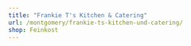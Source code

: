 ```yaml
---
title: "Frankie T's Kitchen & Catering"
url: /montgomery/frankie-ts-kitchen-und-catering/
shop: Feinkost
---
```

